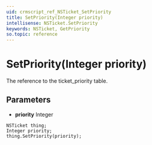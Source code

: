 ```yaml
---
uid: crmscript_ref_NSTicket_SetPriority
title: SetPriority(Integer priority)
intellisense: NSTicket.SetPriority
keywords: NSTicket, GetPriority
so.topic: reference
---
```


# SetPriority(Integer priority)

The reference to the ticket_priority table.

## Parameters

* **priority** Integer

```crmscript
NSTicket thing;
Integer priority;
thing.SetPriority(priority);
```

